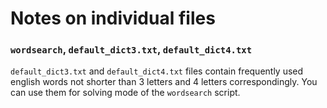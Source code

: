 # Notes on individual files

### `wordsearch`, `default_dict3.txt`, `default_dict4.txt`
`default_dict3.txt` and `default_dict4.txt` files contain frequently used english words not shorter 
than 3 letters and 4 letters correspondingly. You can use them for solving mode of the `wordsearch`
script.


